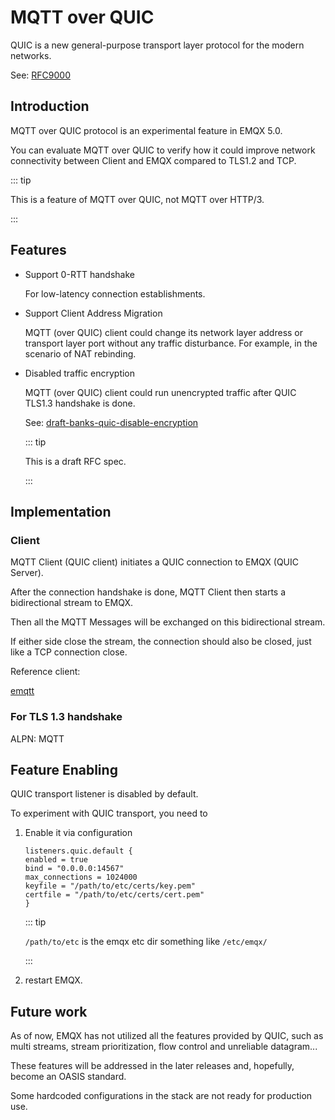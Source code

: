 # MQTT over QUIC

QUIC is a new general-purpose transport layer protocol for the modern networks.

See: [RFC9000](https://datatracker.ietf.org/doc/html/rfc9000)

## Introduction

MQTT over QUIC protocol is an experimental feature in EMQX 5.0.

You can evaluate MQTT over QUIC to verify how it could improve network connectivity between Client and EMQX compared to TLS1.2 and TCP. 

::: tip

This is a feature of MQTT over QUIC, not MQTT over HTTP/3.

:::

## Features

- Support 0-RTT handshake

  For low-latency connection establishments.
  
- Support Client Address Migration

  MQTT (over QUIC) client could change its network layer address or transport layer port without 
  any traffic disturbance. For example, in the scenario of NAT rebinding.
  
- Disabled traffic encryption

  MQTT (over QUIC) client could run unencrypted traffic after QUIC TLS1.3 handshake is done.
  
  See: [draft-banks-quic-disable-encryption](https://datatracker.ietf.org/doc/html/draft-banks-quic-disable-encryption)
  
  ::: tip 
  
  This is a draft RFC spec.
  
  :::

## Implementation

### Client

MQTT Client (QUIC client) initiates a QUIC connection to EMQX (QUIC Server).

After the connection handshake is done, MQTT Client then starts a bidirectional stream to EMQX.

Then all the MQTT Messages will be exchanged on this bidirectional stream.

If either side close the stream, the connection should also be closed, just like a TCP connection close.

Reference client:

[emqtt](https://github.com/emqx/emqtt)

### For TLS 1.3 handshake

ALPN: MQTT

## Feature Enabling

QUIC transport listener is disabled by default.

To experiment with QUIC transport, you need to 

1. Enable it via configuration 

    ```
    listeners.quic.default {
    enabled = true
    bind = "0.0.0.0:14567"
    max_connections = 1024000
    keyfile = "/path/to/etc/certs/key.pem"
    certfile = "/path/to/etc/certs/cert.pem"
    }
    ```

    ::: tip
    
    `/path/to/etc` is the emqx etc dir something like `/etc/emqx/`
    
    ::: 

1. restart EMQX.

## Future work

As of now, EMQX has not utilized all the features provided by QUIC, such as multi streams, stream prioritization, flow control and
unreliable datagram...

These features will be addressed in the later releases and, hopefully, become an OASIS standard.

Some hardcoded configurations in the stack are not ready for production use.
